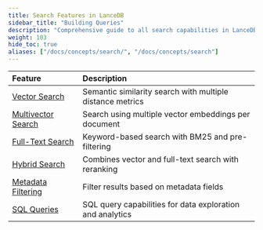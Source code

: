 ```yaml
---
title: Search Features in LanceDB
sidebar_title: "Building Queries"
description: "Comprehensive guide to all search capabilities in LanceDB including vector search, full-text search, hybrid search, and more."
weight: 103
hide_toc: true
aliases: ["/docs/concepts/search/", "/docs/concepts/search"]
---
```


| Feature | Description |
|:---------------|:------------|
| [Vector Search](/docs/concepts/search/vector-search/) | Semantic similarity search with multiple distance metrics |
| [Multivector Search](/docs/concepts/search/multivector-search/) | Search using multiple vector embeddings per document |
| [Full-Text Search](/docs/concepts/search/full-text-search/) | Keyword-based search with BM25 and pre-filtering |
| [Hybrid Search](/docs/concepts/search/hybrid-search/) | Combines vector and full-text search with reranking |
| [Metadata Filtering](/docs/concepts/search/filtering/) | Filter results based on metadata fields |
| [SQL Queries](/docs/concepts/search/sql/) | SQL query capabilities for data exploration and analytics |
